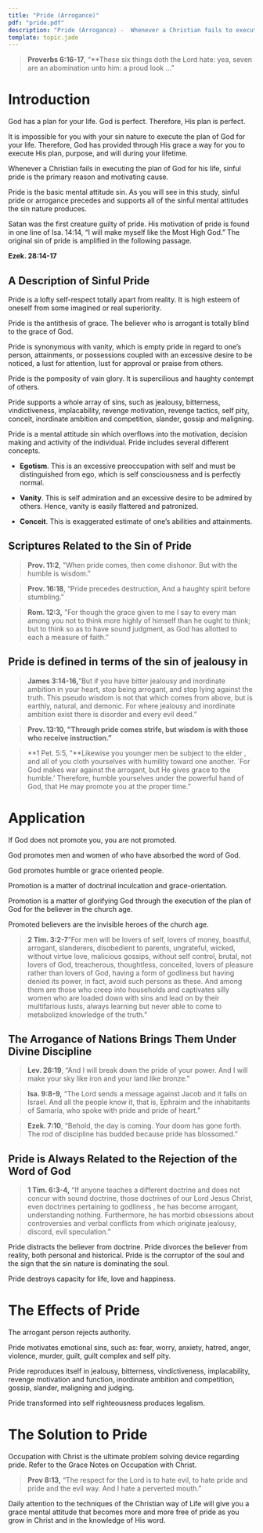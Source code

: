 ```yaml
---
title: "Pride (Arrogance)"
pdf: "pride.pdf"
description: "Pride (Arrogance) -  Whenever a Christian fails to execute the plan of God for his life, sinful pride is the primary reason and motivating cause."
template: topic.jade
---
```


> **Proverbs 6:16-17**, “**These six things doth the Lord hate: yea, seven are an abomination unto him: a proud look …”

# Introduction

God has a plan for your life. God is perfect. Therefore, His plan is perfect.

It is impossible for you with your sin nature to execute the plan of God for your life. Therefore, God has provided through His grace a way for you to execute His plan, purpose, and will during your lifetime.

Whenever a Christian fails in executing the plan of God for his life, sinful pride is the primary reason and motivating cause.

Pride is the basic mental attitude sin. As you will see in this study, sinful pride or arrogance precedes and supports all of the sinful mental attitudes the sin nature produces.

Satan was the first creature guilty of pride. His motivation of pride is found in one line of Isa. 14:14, “I will make myself like the Most High God.” The original sin of pride is amplified in the following passage.

**Ezek. 28:14-17**

## A Description of Sinful Pride

Pride is a lofty self-respect totally apart from reality. It is high esteem of oneself from some imagined or real superiority.

Pride is the antithesis of grace. The believer who is arrogant is totally blind to the grace of God.

Pride is synonymous with vanity, which is empty pride in regard to one’s person, attainments, or possessions coupled with an excessive desire to be noticed, a lust for attention, lust for approval or praise from others.

Pride is the pomposity of vain glory. It is supercilious and haughty contempt of others.

Pride supports a whole array of sins, such as jealousy, bitterness, vindictiveness, implacability, revenge motivation, revenge tactics, self pity, conceit, inordinate ambition and competition, slander, gossip and maligning.

Pride is a mental attitude sin which overflows into the motivation, decision making and activity of the individual. Pride includes several different concepts.

* **Egotism**. This is an excessive preoccupation with self and must be distinguished from ego, which is self consciousness and is perfectly normal.

* **Vanity**. This is self admiration and an excessive desire to be admired by others. Hence, vanity is easily flattered and patronized.

* **Conceit**. This is exaggerated estimate of one’s abilities and attainments.

## Scriptures Related to the Sin of Pride

> **Prov. 11:2**, "When pride comes, then come dishonor. But with the humble is wisdom.”

> **Prov. 16:18**, “Pride precedes destruction, And a haughty spirit before stumbling.”

> **Rom. 12:3,** "For though the grace given to me I say to every man among you not to think more highly of himself than he ought to think; but to think so as to have sound judgment, as God has allotted to each a measure of faith.”

## Pride is defined in terms of the sin of jealousy in

> **James 3:14-16,**“But if you have bitter jealousy and inordinate ambition in your heart, stop being arrogant, and stop lying against the truth. This pseudo wisdom is not that which comes from above, but is earthly, natural, and demonic. For where jealousy and inordinate ambition exist there is disorder and every evil deed.”

> **Prov. 13:10, "**Through pride comes strife, but wisdom is with those who receive instruction**.”**

> **1 Pet. 5:5, "**Likewise you younger men be subject to the elder , and all of you cloth yourselves with humility toward one another. \`For God makes war against the arrogant, but He gives grace to the humble.’ Therefore, humble yourselves under the powerful hand of God, that He may promote you at the proper time.”

# Application

If God does not promote you, you are not promoted.

God promotes men and women of who have absorbed the word of God.

God promotes humble or grace oriented people.

Promotion is a matter of doctrinal inculcation and grace-orientation.

Promotion is a matter of glorifying God through the execution of the plan of God for the believer in the church age.

Promoted believers are the invisible heroes of the church age.

> **2 Tim. 3:2-7**“For men will be lovers of self, lovers of money, boastful, arrogant, slanderers, disobedient to parents, ungrateful, wicked, without virtue love, malicious gossips, without self control, brutal, not lovers of God, treacherous, thoughtless, conceited, lovers of pleasure rather than lovers of God, having a form of godliness but having denied its power, in fact, avoid such persons as these. And among them are those who creep into households and captivates silly women who
are loaded down with sins and lead on by their multifarious lusts, always learning but never able to come to metabolized knowledge of the truth.”

## The Arrogance of Nations Brings Them Under Divine Discipline

> **Lev. 26:19**, “And I will break down the pride of your power. And I will make your sky like iron and your land like bronze.”

> **Isa. 9:8-9,** “The Lord sends a message against Jacob and it falls on Israel. And all the people know it, that is, Ephraim and the inhabitants of Samaria, who spoke with pride and pride of heart.”

> **Ezek. 7:10**, “Behold, the day is coming. Your doom has gone forth. The rod of discipline has budded because pride has blossomed.”

## Pride is Always Related to the Rejection of the Word of God

> **1 Tim. 6:3-4,** “If anyone teaches a different doctrine and does not concur with sound doctrine, those doctrines of our Lord Jesus Christ, even doctrines pertaining to godliness , he has become arrogant, understanding nothing. Furthermore, he has morbid obsessions about controversies and verbal conflicts from which originate jealousy, discord, evil speculation.”

Pride distracts the believer from doctrine. Pride divorces the believer from reality, both personal and historical. Pride is the corruptor of the soul and the sign that the sin nature is dominating the soul.

Pride destroys capacity for life, love and happiness.

# The Effects of Pride

The arrogant person rejects authority.

Pride motivates emotional sins, such as: fear, worry, anxiety, hatred, anger, violence, murder, guilt, guilt complex and self pity.

Pride reproduces itself in jealousy, bitterness, vindictiveness, implacability, revenge motivation and function, inordinate ambition and competition, gossip, slander, maligning and judging.

Pride transformed into self righteousness produces legalism.

# The Solution to Pride

Occupation with Christ is the ultimate problem solving device regarding pride. Refer to the Grace Notes on Occupation with Christ.

> **Prov 8:13,** “The respect for the Lord is to hate evil, to hate pride and pride and the evil way. And I hate a perverted mouth.”

Daily attention to the techniques of the Christian way of Life will give you a grace mental attitude that becomes more and more free of pride as you grow in Christ and in the knowledge of His word.

